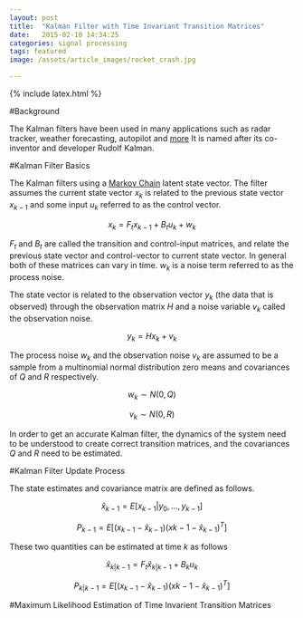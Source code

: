 ```yaml
---
layout: post
title:  "Kalman Filter with Time Invariant Transition Matrices"
date:   2015-02-10 14:34:25
categories: signal processing
tags: featured
image: /assets/article_images/rocket_crash.jpg

---
```


{% include latex.html %}

#Background

The Kalman filters have been used in many applications such as radar
tracker, weather forecasting, autopilot and [more](http://en.wikipedia.org/wiki/Kalman_filter#Applications)
It is named after its co-inventor and developer Rudolf Kalman.

#Kalman Filter Basics

The Kalman filters using a [Markov Chain](http://en.wikipedia.org/wiki/Markov_chain)
latent state vector. The filter assumes the current state vector $x_k$
is related to the previous state vector $x_{k-1}$ and some input $u_k$
referred to as the control vector.

$$ x_k = F_t x_{k-1} + B_t u_k + w_k $$

$F_t$ and $B_t$ are called the transition and control-input matrices,
and relate the previous state vector and control-vector to current
state vector. In general both of these matrices can vary in time.
$w_k$ is a noise term referred to as the process noise.

The state vector is related to the observation vector $y_k$ (the data
that is observed) through the observation matrix $H$ and a noise
variable $v_k$ called the observation noise.

$$ y_k = H x_k + v_k $$

The process noise $w_k$ and the observation noise $v_k$ are assumed to
be a sample from a multinomial normal distribution zero means and
covariances of $Q$ and $R$ respectively.

$$ w_k \sim N(0, Q) $$

$$ v_k \sim N(0, R) $$

In order to get an accurate Kalman filter, the dynamics of the system
need to be understood to create correct transition matrices, and the
covariances $Q$ and $R$ need to be estimated.

#Kalman Filter Update Process

The state estimates and covariance matrix are defined as follows.

$$ \hat{x}_{k-1} = E[x_{k-1}\rvert y_0, ..., y_{k-1} ] $$

$$ P_{k-1} = E[(x_{k-1}-\hat{x}_{k-1})(x{k-1}-\hat{x}_{k-1})^T] $$

These two quantities can be estimated at time $k$ as follows

$$ \hat{x}_{k \rvert k-1} = F_t \hat{x}_{k \rvert k-1} + B_k u_k$$

$$ P_{k\rvert k-1} = E[(x_{k-1}-\hat{x}_{k-1})(x{k-1}-\hat{x}_{k-1})^T] $$

<!---
$$ a_k = a_{t\rvect k-1} + H_{k}P_{k \rvert k-1} H_{k}^T + B_k Q_k B_k^T $$
$$ P_{k}
-->

#Maximum Likelihood Estimation of Time Invarient Transition Matrices

